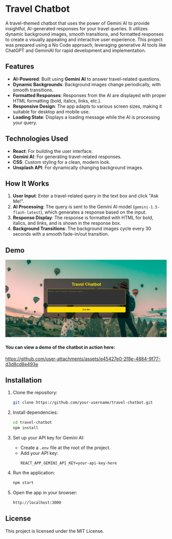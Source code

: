 # Travel Chatbot

A travel-themed chatbot that uses the power of Gemini AI to provide insightful, AI-generated responses for your travel queries. It utilizes dynamic background images, smooth transitions, and formatted responses to create a visually appealing and interactive user experience.
This project was prepared using a No Code approach, leveraging generative AI tools like ChatGPT and GeminiAI for rapid development and implementation.

## Features
- **AI-Powered**: Built using **Gemini AI** to answer travel-related questions.
- **Dynamic Backgrounds**: Background images change periodically, with smooth transitions.
- **Formatted Responses**: Responses from the AI are displayed with proper HTML formatting (bold, italics, links, etc.).
- **Responsive Design**: The app adapts to various screen sizes, making it suitable for desktop and mobile use.
- **Loading State**: Displays a loading message while the AI is processing your query.

## Technologies Used

- **React**: For building the user interface.
- **Gemini AI**: For generating travel-related responses.
- **CSS**: Custom styling for a clean, modern look.
- **Unsplash API**: For dynamically changing background images.

## How It Works

1. **User Input**: Enter a travel-related query in the text box and click "Ask Me!".
2. **AI Processing**: The query is sent to the Gemini AI model (`gemini-1.5-flash-latest`), which generates a response based on the input.
3. **Response Display**: The response is formatted with HTML for bold, italics, and links, and is shown in the response box.
4. **Background Transitions**: The background images cycle every 30 seconds with a smooth fade-in/out transition.

## Demo

![App Screenshot](travel-bot/public/images/landing_view.png)


#### You can view a demo of the chatbot in action here:

https://github.com/user-attachments/assets/e45427e0-2f8e-4884-9f77-d3d8cd8e493e


## Installation

1. Clone the repository:
    ```bash
    git clone https://github.com/your-username/travel-chatbot.git
    ```

2. Install dependencies:
    ```bash
    cd travel-chatbot
    npm install
    ```

3. Set up your API key for Gemini AI:
    - Create a `.env` file at the root of the project.
    - Add your API key:
      ```
      REACT_APP_GEMINI_API_KEY=your-api-key-here
      ```

4. Run the application:
    ```bash
    npm start
    ```

5. Open the app in your browser:
    ```bash
    http://localhost:3000
    ```


## License

This project is licensed under the MIT License.

